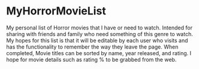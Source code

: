 # MyHorrorMovieList
My personal list of Horror movies that I have or need to watch. Intended for sharing with friends and family who need something of this genre to watch. My hopes for this list is that it will be editable by each user who visits and has the functionality to remember the way they leave the page. When completed, Movie titles can be sorted by name, year released, and rating. I hope for movie details such as rating % to be grabbed from the web.

